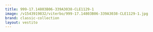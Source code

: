 ```yaml
---
title: 999-17.14803B06-339A3038-CLE1129-1
image: /v1543919832/viterbo/999-17.14803B06-339A3038-CLE1129-1.jpg
brand: classic-collection
layout: vestito
---
```

